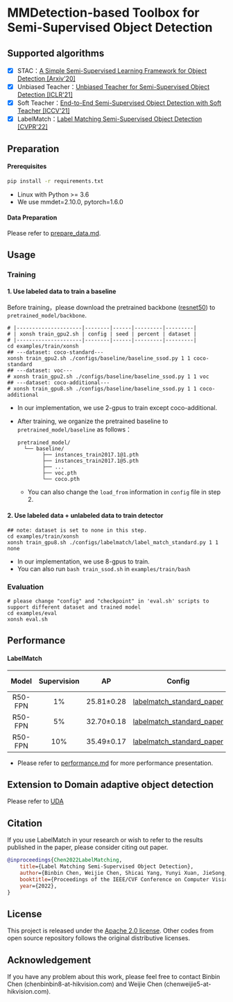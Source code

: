 # MMDetection-based Toolbox for Semi-Supervised Object Detection

## Supported algorithms

- [x] STAC：[A Simple Semi-Supervised Learning Framework for Object Detection [Arxiv'20]](https://arxiv.org/abs/2005.04757v2)
- [x] Unbiased Teacher：[Unbiased Teacher for Semi-Supervised Object Detection [ICLR'21]](https://arxiv.org/abs/2102.09480)
- [x] Soft Teacher：[End-to-End Semi-Supervised Object Detection with Soft Teacher [ICCV'21]](https://arxiv.org/abs/2106.09018)
- [x] LabelMatch：[Label Matching Semi-Supervised Object Detection [CVPR'22]](https://arxiv.org/pdf/2206.06608.pdf)

## Preparation

#### Prerequisites

```bash
pip install -r requirements.txt
```

- Linux with Python >= 3.6
- We use mmdet=2.10.0, pytorch=1.6.0

#### Data Preparation

Please refer to [prepare_data.md](./docs/prepare_data.md).

## Usage

### Training

#### 1. Use labeled data to train a baseline

Before training，please download the pretrained backbone ([resnet50](https://download.pytorch.org/models/resnet50-19c8e357.pth)) to `pretrained_model/backbone`.

```shell
# |---------------------|--------|------|---------|---------|
# | xonsh train_gpu2.sh | config | seed | percent | dataset |
# |---------------------|--------|------|---------|---------|
cd examples/train/xonsh
## ---dataset: coco-standard---
xonsh train_gpu2.sh ./configs/baseline/baseline_ssod.py 1 1 coco-standard
## ---dataset: voc---
# xonsh train_gpu2.sh ./configs/baseline/baseline_ssod.py 1 1 voc
## ---dataset: coco-additional---
# xonsh train_gpu8.sh ./configs/baseline/baseline_ssod.py 1 1 coco-additional
```

- In our implementation, we use 2-gpus to train except coco-additional.

- After training, we organize the pretrained baseline to `pretrained_model/baseline` as follows：

  ```shell
  pretrained_model/
  	└── baseline/
          ├── instances_train2017.1@1.pth
          ├── instances_train2017.1@5.pth
          ├── ...
          ├── voc.pth
          └── coco.pth
  ```

  - You can also change the `load_from` information in `config` file in step 2.

#### 2. Use labeled data + unlabeled data to train detector

```shell
## note: dataset is set to none in this step.
cd examples/train/xonsh
xonsh train_gpu8.sh ./configs/labelmatch/label_match_standard.py 1 1 none
```

- In our implementation, we use 8-gpus to train.
- You can also run `bash train_ssod.sh` in `examples/train/bash`

### Evaluation

```shell
# please change "config" and "checkpoint" in 'eval.sh' scripts to support different dataset and trained model
cd examples/eval
xonsh eval.sh
```

## Performance

#### LabelMatch

| Model   | Supervision | AP   | Config | Model Weights |
| :-------: | :-----------: | :--: | :-----------: | ------------- |
| R50-FPN | 1%          | 25.81±0.28 | [labelmatch_standard_paper](./configs/labelmatch/labelmatch_standard_paper.py) | [To-Be-Released]() |
| R50-FPN | 5% | 32.70±0.18 | [labelmatch_standard_paper](./configs/labelmatch/labelmatch_standard_paper.py) | [To-Be-Released]() |
| R50-FPN | 10% | 35.49±0.17 | [labelmatch_standard_paper](./configs/labelmatch/labelmatch_standard_paper.py) | [To-Be-Released]() |

- Please refer to [performance.md](./docs/performance.md) for more performance presentation.

## Extension to Domain adaptive object detection

Please refer to [UDA](./docs/domain_adaption.md)

## Citation

If you use LabelMatch in your research or wish to refer to the results published in the paper, please consider citing out paper.

```BibTeX
@inproceedings{Chen2022LabelMatching,
    title={Label Matching Semi-Supervised Object Detection},
    author={Binbin Chen, Weijie Chen, Shicai Yang, Yunyi Xuan, JieSong, Di Xie, Shiliang Pu, Mingli Song, Yueting Zhuang.},
    booktitle={Proceedings of the IEEE/CVF Conference on Computer Vision and Pattern Recognition},
    year={2022},
}
```

## License

This project is released under the [Apache 2.0 license](./LICENSE). Other codes from open source repository follows the original distributive licenses.

## Acknowledgement

If you have any problem about this work, please feel free to contact Binbin Chen (chenbinbin8-at-hikvision.com) and Weijie Chen (chenweijie5-at-hikvision.com).

